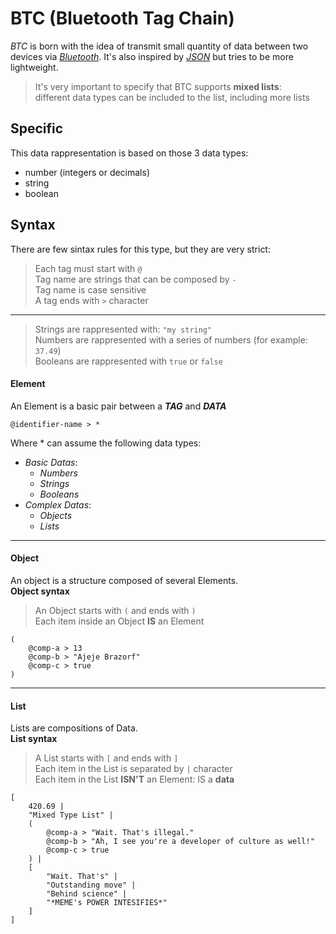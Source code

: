 # BTC (Bluetooth Tag Chain)

_BTC_ is born with the idea of transmit small quantity of data between two devices via [_Bluetooth_]('https://www.bluetooth.com/'). It's also inspired by [_JSON_]('https://en.wikipedia.org/wiki/JSON') but tries to be more lightweight.

> It's very important  to specify that BTC supports **mixed lists**:<br>
> different data types can be included to the list, including more lists<br>
## Specific
This data rappresentation is based on those 3 data types:
 - number (integers or decimals)
 - string
 - boolean
## Syntax
There are few sintax rules for this type, but they are very strict:
> Each tag must start with `@`<br>
> Tag name are strings that can be composed by `-`<br>
> Tag name is case sensitive<br>
> A tag ends with `>` character<br>
___
> Strings are rappresented with: `"my string"`<br>
> Numbers are rappresented with a series of numbers (for example: `37.49`)<br>
> Booleans are rappresented with `true` or `false`<br>

#### Element
An Element is a basic pair between a **_TAG_** and **_DATA_**<br>
```
@identifier-name > *
```
Where \* can assume the following data types:
- _Basic Datas_:
    - _Numbers_
    - _Strings_
    - _Booleans_
- _Complex Datas_:
    - _Objects_
    - _Lists_
___
#### Object
An object is a structure composed of several Elements.<br>
**Object syntax**<br>
> An Object starts with `(` and ends with `)`<br>
> Each item inside an Object **IS** an Element<br>
```
(
    @comp-a > 13
    @comp-b > "Ajeje Brazorf"
    @comp-c > true
)
```
___
#### List
Lists are compositions of Data.<br>
**List syntax**<br>
> A List starts with `[` and ends with `]`<br>
> Each item in the List is separated by `|` character<br>
> Each item in the List **ISN'T** an Element: IS a **data**<br>
```
[
    420.69 |
    "Mixed Type List" |
    (
        @comp-a > "Wait. That's illegal."
        @comp-b > "Ah, I see you're a developer of culture as well!"
        @comp-c > true
    ) |
    [
        "Wait. That's" |
        "Outstanding move" |
        "Behind science" |
        "*MEME's POWER INTESIFIES*"
    ]
]
```